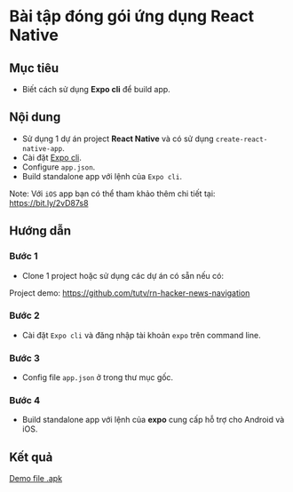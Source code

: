 # Bài tập đóng gói ứng dụng React Native

## Mục tiêu

- Biết cách sử dụng **Expo cli** để build app.

## Nội dung

- Sử dụng 1 dự án project **React Native** và có sử dụng `create-react-native-app`.
- Cài đặt [Expo cli](https://expo.io/tools#cli).
- Configure `app.json`.
- Build standalone app với lệnh của `Expo cli`.

Note: Với `iOS` app bạn có thể tham khảo thêm chi tiết tại: https://bit.ly/2vD87s8

## Hướng dẫn

### Bước 1

- Clone 1 project hoặc sử dụng các dự án có sẵn nếu có:

Project demo: https://github.com/tutv/rn-hacker-news-navigation

### Bước 2

- Cài đặt `Expo cli` và đăng nhập tài khoản `expo` trên command line.

### Bước 3

- Config file `app.json` ở trong thư mục gốc.

### Bước 4

-  Build standalone app với lệnh của **expo** cung cấp hỗ trợ cho Android và iOS.

## Kết quả

[Demo file .apk](https://github.com/tutv/rn-hacker-news-navigation/blob/master/demo/app.apk?raw=true)
